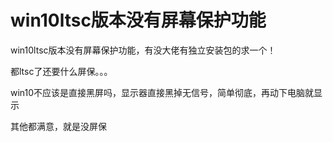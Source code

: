 # win10ltsc版本没有屏幕保护功能


win10ltsc版本没有屏幕保护功能，有没大佬有独立安装包的求一个！

都ltsc了还要什么屏保。。。<img id="aimg_tuXUP" onclick="zoom(this, this.src, 0, 0, 0)" class="zoom" src="https://cdn.jsdelivr.net/gh/hishis/forum-master/public/images/patch.gif" onmouseover="img_onmouseoverfunc(this)" onload="thumbImg(this)" border="0" alt="" />

win10不应该是直接黑屏吗，显示器直接黑掉无信号，简单彻底，再动下电脑就显示<img src="static/image/smiley/default/lol.gif" smilieid="12" border="0" alt="" /><img id="aimg_PK2gV" onclick="zoom(this, this.src, 0, 0, 0)" class="zoom" src="https://cdn.jsdelivr.net/gh/hishis/forum-master/public/images/patch.gif" onmouseover="img_onmouseoverfunc(this)" onload="thumbImg(this)" border="0" alt="" />

其他都满意，就是没屏保
